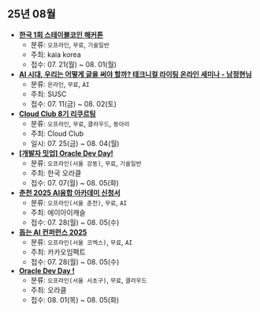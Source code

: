 ## 25년 08월
- __[한국 1회 스테이블코인 해커톤](https://x.com/KaiaChain_KR/status/1946154428895224085)__
  - 분류: `오프라인`, `무료`, `기술일반`
  - 주최: kaia korea
  - 접수: 07. 21(월) ~ 08. 01(월)
- __[AI 시대, 우리는 어떻게 글을 써야 할까? 테크니컬 라이팅 온라인 세미나 - 남정현님](https://event-us.kr/susc/event/108006)__
  - 분류: `온라인`, `무료`, `AI`
  - 주최: SUSC
  - 접수: 07. 11(금) ~ 08. 02(토)
- __[Cloud Club 8기 리쿠르팅](https://www.cloudclub.kr)__
  - 분류: `오프라인`, `무료`, `클라우드`, `동아리`
  - 주최: Cloud Club
  - 일시: 07. 25(금) ~ 08. 04(월)
- __[[개발자 밋업] Oracle Dev Day!](https://onoffmix.com/event/326545)__
  - 분류: `오프라인(서울 강동)`, `무료`, `기술일반`
  - 주최: 한국 오라클
  - 접수: 07. 07(월) ~ 08. 05(화)
- __[춘천 2025 AI융합 아카데미 신청서](https://docs.google.com/forms/d/e/1FAIpQLSdEI0mcn8cewQczfB8pkBiiwiVP6xBpIb8of6vUFeXjtT7Iyw/viewform)__
  - 분류: `오프라인(서울 춘천)`, `무료`, `AI`
  - 주최: 에이아이캐슬
  - 접수: 07. 28(월) ~ 08. 05(수)
- __[돕는 AI 컨퍼런스 2025](https://aicon.kakaoimpact.org/)__
  - 분류: `오프라인(서울 코엑스)`, `무료`, `AI`
  - 주최: 카카오임팩트
  - 접수: 07. 28(월) ~ 08. 05(수)
- __[Oracle Dev Day !](https://onoffmix.com/event/326545)__
  - 분류: `오프라인(서울 서초구)`, `무료`, `클라우드`
  - 주최: 오라클
  - 접수: 08. 01(목) ~ 08. 05(화)
